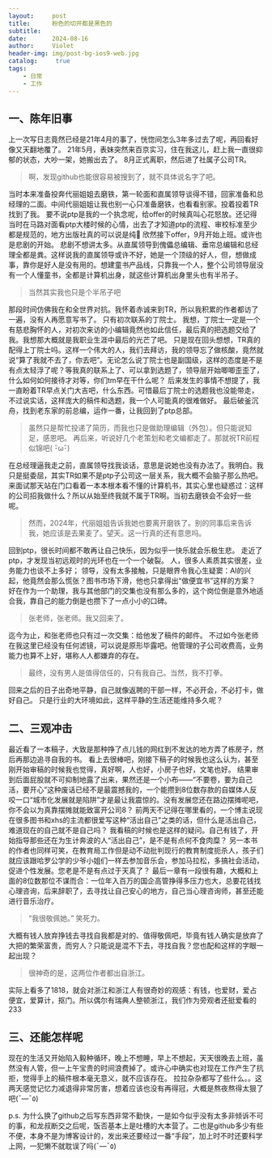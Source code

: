 ```yaml
---
layout:     post
title:      粉色的切开都是黑色的
subtitle:  
date:       2024-08-16
author:     Violet
header-img: img/post-bg-ios9-web.jpg
catalog: 	 true
tags:
    - 日常
    - 工作
---
```

## 一、陈年旧事
上一次写日志竟然已经是21年4月的事了，恍惚间怎么3年多过去了呢，再回看好像又天翻地覆了。
21年5月，表妹突然来百京实习，住在我这儿，赶上我一直很抑郁的状态，大吵一架，她搬出去了。
8月正式离职，然后进了社属子公司TR。
> 啊，发现github也能很容易被搜到了，就不具体说名字了吧。

当时本来准备投奔代丽姐姐去磨铁，第一轮面和直属领导谈得不错，回家准备和总经理的二面。中间代丽姐姐让我也别一心只准备磨铁，也看看别家。投着投着TR找到了我。
要不说ptp是我的一个执念呢，给offer的时候真叫心花怒放。还记得当时在马路对面看ptp大楼时候的心情，出去了才知道ptp的流程、审校标准至少都是规范的，地方出版社真的可以说是纯💩
欣然接下offer，9月开始上班。或许也是悲剧的开始。
悲剧不想讲太多。从直属领导到傀儡总编辑、垂帘总编辑和总经理全都是粪。这样说我的直属领导或许不好，她是一个顶级的好人，但，想做成事，靠你是好人是没有用的。想建童书产品线，只靠我一个人，整个公司领导层没有一个人懂童书，全都是计算机出身，就这些计算机出身里头也有半吊子。
> 当然其实我也只是个半吊子吧

那段时间仿佛我在和全世界对抗。我怀着赤诚来到TR，所以我积累的作者都访了一遍，没有人再愿意写书了。
只有初次联系的丁院士。
我想，丁院士一定是一个有慈悲胸怀的人，对初次来访的小编辑竟然也如此信任，最后真的把选题交给了我。我想那大概就是我职业生涯中最后的光芒了吧。
只是现在回头想想，TR真的配得上丁院士吗。这样一个伟大的人，我们去拜访，我的领导忘了做核酸，竟然就说“算了我就不去了，你去吧”。无论怎么说丁院士也是副国级，这样的态度是不是有点太轻浮了呢？等我真的联系上了、可以拿到选题了，领导层开始唧唧歪歪了，什么如何如何接待才对等，你们tm早在干什么呢？
后来发生的事情不想提了，我一直盼着TR早点关门大吉吧，什么东西。可惜最后丁院士的选题我也没能带走，不过说实话，这样庞大的稿件和选题，我一个人可能真的很难做好。
最后破釜沉舟，找到老东家的前总编，运作一番，让我回到了ptp总部。

> 虽然只是帮忙投递了简历，而我也只是做助理编辑（外包）。但只能说知足，感恩吧。
>再后来，听说好几个老策划和老文编都走了。那就祝TR前程似锦吧( ･ิω･ิ)

在总经理逼我走之前，直属领导找我谈话，意思是说她也没有办法了。我明白。我只是挺委屈，其实TR如果不是ptp子公司这一层关系，我大概不会脑子那么热吧。来面试那天站在门口看着一本本根本看不懂的计算机书，其实心里也疑惑过：这样的公司招我做什么？所以从始至终我就不属于TR啊。当初去磨铁会不会好一些呢。
> 然而，2024年，代丽姐姐告诉我她也要离开磨铁了。别的同事后来告诉我，她应该是去果麦了。望天。这一行真的还有意思吗。

回到ptp，很长时间都不敢再让自己快乐，因为似乎一快乐就会乐极生悲。
走近了ptp，才发现当初远观时的光环也在一个一个破裂。
人，很多人素质其实很差，业务能力也谈不上多好；
领导，没有太多接触，只是眼界令我心生疑窦：AI的兴起，他竟然会那么慌张？图书市场下滑，他也只拿得出“做便宜书”这样的方案？
好在作为一个助理，我与其他部门的交集也没有那么多的，这个岗位倒是意外地适合我，靠自己的能力倒是也攒下了一点小小的口碑。

> 张老师，张老师。我又回来了。

迄今为止，和张老师也只有过一次交集：给他发了稿件的邮件。
不过如今张老师在我这里已经没有任何滤镜，可以说是原形毕露吧。他管理的子公司收费高，业务能力也算不上好，堪称人人都嫌弃的存在。
> 最终，没有男人是值得信任的，只有我自己。当然，我不打拳。

回来之后的日子出奇地平静，自己就像返聘的干部一样，不必开会，不必打卡，做好自己。
只是行业的大环境如此，这样平静的生活还能维持多久呢？

## 二、三观冲击
最近看了一本稿子，大致是那种挣了点儿钱的网红到不发达的地方弄了栋房子，然后再那边追寻自我的书。
看上去很棒吧，刚接下稿子的时候我也这么认为，甚至刚开始审稿的时候我也觉得，真好啊，人也好，小房子也好，文笔也好。
结果审到后面屁股就不可抑制地露了出来，果然还是一个小布——“不要卷，要为自己活，要开心”这种废话已经不是最震撼我的，一个能攒到8位数存款的自媒体人反咬一口“城市化发展就是陷阱”才是最让我震惊的。没有发展您还在路边摆摊呢吧，你不会以为真靠摆摊就能致富开公司8？
前两天不记得在哪里看的，一个博主说现在很多图书和xhs的主流都很爱写这种“活出自己”之类的话，但什么是活出自己，难道现在的自己就不是自己吗？
我看稿的时候也是这样的疑问。自己有钱了，开始指导那些还在为生计奔波的人“活出自己”，是不是有点何不食肉糜？
另一本书的作者也同样可笑，在教育局工作但是动不动批判现行的教育制度扼杀人，孩子们就应该跟哈罗公学的少爷小姐们一样去参加音乐会，参加马拉松，多搞社会活动，促进个性发展。您老是不是有点过于天真了？
最后一章有一段很有趣，大概和上面的8位数那位不谋而合：一位年入百万的国企高管挣得多压力也大，总要花钱找心理咨询，后来辞职了，去寻找让自己安心的地方，自己当心理咨询师，甚至还能进行音乐治疗。
> “我很敬佩她。” 笑死力。

大概有钱人放弃挣钱去寻找自我都是对的、值得敬佩吧，毕竟有钱人确实是放弃了大把的繁荣富贵，而穷人？只能说是混不下去，寻找自我？您也配和这样的字眼一起出现？

> 很神奇的是，这两位作者都出自浙江。

实际上看多了1818，就会对浙江和浙江人有很奇妙的观感：有钱，也爱财，爱占便宜，爱算计，抠门。所以偶尔有瑞典人整顿浙江，我们作为旁观者还挺爱看的233

## 三、还能怎样呢
现在的生活又开始陷入毅种循环，晚上不想睡，早上不想起，天天很晚去上班，虽然没有人管，但一上午宝贵的时间浪费掉了。或许心中确实也对现在工作产生了抗拒，觉得手上的稿件根本毫无意义，就不应该存在。
拉拉杂杂都写了些什么。。这两天感觉记忆力减退得非常厉害，想着应该也没有再得冠，大概是熬夜熬得太狠了吧(¯―¯٥)

p.s. 为什么换了github之后写东西非常不勤快，一是如今似乎没有太多非倾诉不可的事，和龙叔断交之后呢，饭否基本上是吐槽的大本营了。二也是github多少有些不便，本身不是为博客设计的，发出来还要经过一番“手段”，加上时不时还要科学上网，一犯懒不就耽误了吗(¯―¯٥)
